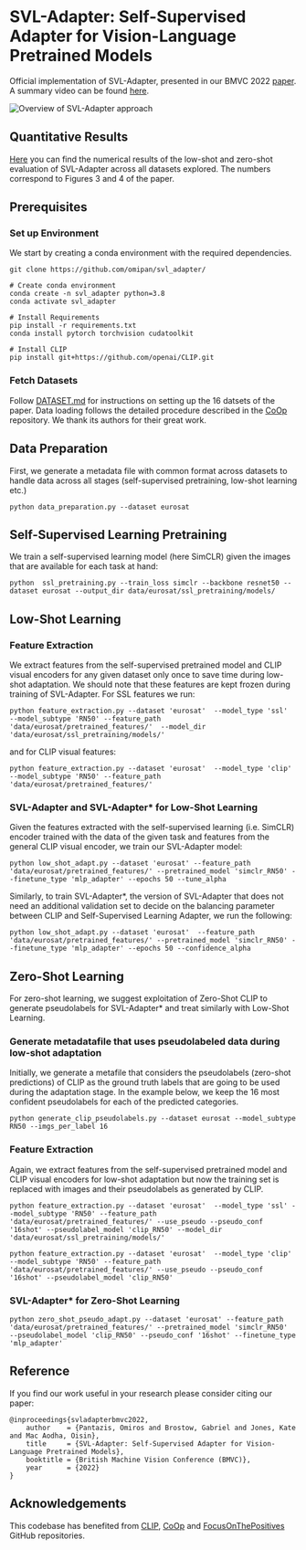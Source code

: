 # SVL-Adapter: Self-Supervised Adapter for Vision-Language Pretrained Models
Official implementation of SVL-Adapter, presented in our BMVC 2022 [paper](https://arxiv.org/abs/2210.03794). A summary video can be found [here](https://www.youtube.com/watch?v=_5IpSSpZHAY).

![Overview of SVL-Adapter approach](figs/svl_adapter.png)

## Quantitative Results
[Here](https://docs.google.com/spreadsheets/d/1_d7nvKM4xlc1ryI8yk1yiI_KrY0t0P3qYaeuBL3__w8/edit?usp=sharing) you can find the numerical results of the low-shot and zero-shot evaluation of SVL-Adapter across all datasets explored. The numbers correspond to Figures 3 and 4 of the paper.


## Prerequisites

### Set up Environment
We start by creating a conda environment with the required dependencies.

```
git clone https://github.com/omipan/svl_adapter/

# Create conda environment
conda create -n svl_adapter python=3.8
conda activate svl_adapter

# Install Requirements
pip install -r requirements.txt
conda install pytorch torchvision cudatoolkit

# Install CLIP
pip install git+https://github.com/openai/CLIP.git
```

### Fetch Datasets
Follow [DATASET.md](https://github.com/omipan/svl_adapter/blob/main/DATASET.md) for instructions on setting up the 16 datsets of the paper. Data loading follows the detailed procedure described in the [CoOp](https://github.com/KaiyangZhou/CoOp) repository. We thank its authors for their great work.


## Data Preparation
First, we generate a metadata file with common format across datasets to handle data across all stages (self-supervised pretraining, low-shot learning etc.)
```
python data_preparation.py --dataset eurosat
```

## Self-Supervised Learning Pretraining
We train a self-supervised learning model (here SimCLR) given the images that are available for each task at hand:
```
python  ssl_pretraining.py --train_loss simclr --backbone resnet50 --dataset eurosat --output_dir data/eurosat/ssl_pretraining/models/
```


## Low-Shot Learning

### Feature Extraction
We extract features from the self-supervised pretrained model and CLIP visual encoders for any given dataset only once to save time during low-shot adaptation. We should note that these features are kept frozen during training of SVL-Adapter. For SSL features we run:

```
python feature_extraction.py --dataset 'eurosat'  --model_type 'ssl'  --model_subtype 'RN50' --feature_path 'data/eurosat/pretrained_features/'  --model_dir 'data/eurosat/ssl_pretraining/models/'
```
and for CLIP visual features:
```
python feature_extraction.py --dataset 'eurosat'  --model_type 'clip' --model_subtype 'RN50' --feature_path 'data/eurosat/pretrained_features/'
```

### SVL-Adapter and SVL-Adapter* for Low-Shot Learning

Given the features extracted with the self-supervised learning (i.e. SimCLR) encoder trained with the data of the given task and features from the general CLIP visual encoder, we train our SVL-Adapter model:
```
python low_shot_adapt.py --dataset 'eurosat' --feature_path 'data/eurosat/pretrained_features/' --pretrained_model 'simclr_RN50' --finetune_type 'mlp_adapter' --epochs 50 --tune_alpha
```

Similarly, to train SVL-Adapter*, the version of SVL-Adapter that does not need an additional validation set to decide on the balancing parameter between CLIP and Self-Supervised Learning Adapter, we run the following:

```
python low_shot_adapt.py --dataset 'eurosat'  --feature_path 'data/eurosat/pretrained_features/' --pretrained_model 'simclr_RN50' --finetune_type 'mlp_adapter' --epochs 50 --confidence_alpha
```

## Zero-Shot Learning
For zero-shot learning, we suggest exploitation of Zero-Shot CLIP to generate pseudolabels for SVL-Adapter* and treat similarly with Low-Shot Learning.


### Generate metadatafile that uses pseudolabeled data during low-shot adaptation
Initially, we generate a metafile that considers the pseudolabels (zero-shot predictions) of CLIP as the ground truth labels that are going to be used during the adaptation stage. In the example below, we keep the 16 most confident pseudolabels for each of the predicted categories. 

```
python generate_clip_pseudolabels.py --dataset eurosat --model_subtype RN50 --imgs_per_label 16
```

### Feature Extraction
Again, we extract features from the self-supervised pretrained model and CLIP visual encoders for low-shot adaptation but now the training set is replaced with images and their pseudolabels as generated by CLIP.

```
python feature_extraction.py --dataset 'eurosat'  --model_type 'ssl' --model_subtype 'RN50' --feature_path 'data/eurosat/pretrained_features/' --use_pseudo --pseudo_conf '16shot' --pseudolabel_model 'clip_RN50' --model_dir 'data/eurosat/ssl_pretraining/models/'
```

```
python feature_extraction.py --dataset 'eurosat'  --model_type 'clip' --model_subtype 'RN50' --feature_path 'data/eurosat/pretrained_features/' --use_pseudo --pseudo_conf '16shot' --pseudolabel_model 'clip_RN50'
```
### SVL-Adapter* for Zero-Shot Learning
```
python zero_shot_pseudo_adapt.py --dataset 'eurosat' --feature_path 'data/eurosat/pretrained_features/' --pretrained_model 'simclr_RN50'  --pseudolabel_model 'clip_RN50' --pseudo_conf '16shot' --finetune_type 'mlp_adapter'
```

## Reference
If you find our work useful in your research please consider citing our paper:
```
@inproceedings{svladapterbmvc2022,
    author    = {Pantazis, Omiros and Brostow, Gabriel and Jones, Kate and Mac Aodha, Oisin},
    title     = {SVL-Adapter: Self-Supervised Adapter for Vision-Language Pretrained Models},
    booktitle = {British Machine Vision Conference (BMVC)},
    year      = {2022}
}
```
## Acknowledgements
This codebase has benefited from [CLIP](https://github.com/openai/CLIP), [CoOp](https://github.com/KaiyangZhou/CoOp) and [FocusOnThePositives](https://github.com/omipan/camera_traps_self_supervised) GitHub repositories.
